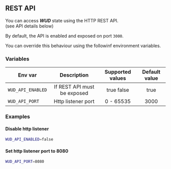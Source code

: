 ## REST API

You can access _**WUD**_ state using the HTTP REST API. \
(see API details below)

By default, the API is enabled and exposed on port `3000`.

You can override this behaviour using the followinf environment variables.
### Variables

| Env var               | Description                   | Supported values | Default value  |
| --------------------- |:-----------------------------:|:----------------:|:--------------:| 
| ```WUD_API_ENABLED``` | If REST API must be exposed   | true false       | true           |
| ```WUD_API_PORT```    | Http listener port            | 0 - 65535        | 3000           |


### Examples

#### Disable http listener
```bash
WUD_API_ENABLED=false
```

#### Set http listener port to 8080
```bash
WUD_API_PORT=8080
```
